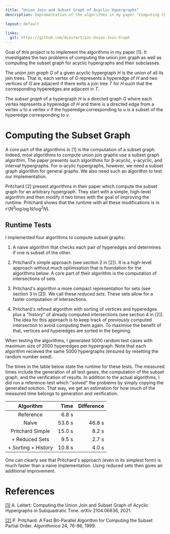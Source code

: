 ```yaml
---
title: "Union Join and Subset Graph of Acyclic Hypergraphs"
description: Implementation of the algorithms in my paper "Computing the Union Join and Subset Graph of Acyclic Hypergraphs in Subquadratic Time". Work in progress.

layout: default

links:
  git: https://github.com/ALeitert/p2c-Union-Join-Graph
---
```


Goal of this project is to implement the algorithms in my paper [1].
It investigates the two problems of computing the union join graph as well as computing the subset graph for acyclic hypergraphs and their subclasses.

The *union join graph $G$* of a given acyclic hypergraph $H$ is the union of all its join trees.
That is, each vertex of $G$ represents a hyperedge of $H$ and two vertices of $G$ are adjacent if there exits a join tree $T$ for $H$ such that the corresponding hyperedges are adjacent in $T$.

The *subset graph* of a hypergraph $H$ is a directed graph $G$ where each vertex represents a hyperedge of $H$ and there is a directed edge from a vertex $u$ to a vertex $v$ if the hyperedge corresponding to $u$ is a subset of the hyperedge corresponding to $v$.


# Computing the Subset Graph

A core part of the algorithms in [1] is the computation of a subset graph.
Indeed, most algorithms to compute union join graphs use a subset graph algorithm.
The paper presents such algorithms for β-acyclic, γ-acyclic, and interval hypergraphs.
For α-acylic hypergraphs, however, we need a subset graph algorithm for general graphs.
We also need such an algorithm to test our implementation.

Pritchard [2] present algorithms in their paper which compute the subset graph for an arbitrary hypergraph.
They start with a simple, high-level algorithm and then modify it two times with the goal of improving the runtime.
Pritchard shows that the runtime with all these modifications is in $\mathcal{O} \bigl( N^2 \log \log N / \log^2 N \bigr)$.


## Runtime Tests

I implemented four algorithms to compute subset graphs:

 1. A naive algorithm that checks each pair of hyperedges and determines if one is subset of the other.

 2. Pritchard's simple approach (see section 2 in [2]).
    It is a high-level approach without much optimisation that is foundation for the algorithms below.
    A core part of their algorithm is the computation of intersections of sets.

 3. Pritchard's algorithm a more compact representation for sets (see section 3 in [2]).
    We call these *reduced sets*.
    These sets allow for a faster computation of intersections.

 4. Pritchard's refined algorithm with sorting of vertices and hyperedges plus a "history" of already computed intersections (see section 4 in [2]).
    The idea for this approach is to keep track of previously computed intersection to avoid computing them again.
    To maximise the benefit of that, vertices and hyperedges are sorted in the begining.

When testing the algorithms, I generated 5000 random test cases with maximum size of 2000 hyperedges per hypergraph.
Note that each algorithm recieved the same 5000 hypergraphs (ensured by resetting the random number seed).

The times in the table below state the runtime for these tests.
The measured times include the generation of all test gases, the computation of the subset graph, and the verification of results.
In addition to the actual algorithms, I did run a reference-test which "solved" the problems by simply copying the generated solution.
That way, we get an estimation for how much of the measured time belongs to generation and verification.


| Algorithm           |   Time | Difference |
| :-----------------: | -----: | ---------: |
| Reference           |  6.8 s |            |
| Naive               | 53.6 s |     46.8 s |
| Pritchard Simple    | 15.0 s |      8.2 s |
| + Reduced Sets      |  9.5 s |      2.7 s |
| + Sorting + History | 10.8 s |      4.0 s |


One can clearly see that Pritchard's approach (even in its simplest form) is much faster than a naive implementation.
Using reduced sets then gives an additional improvement.


# References

[[1]](https://arxiv.org/abs/2104.06636)
A. Leitert:
Computing the Union Join and Subset Graph of Acyclic Hypergraphs in Subquadratic Time.
*arXiv* 2104.06636, 2021.

[[2]](https://link.springer.com/article/10.1007/PL00009272)
P. Pritchard:
A Fast Bit-Parallel Algorithm for Computing the Subset Partial Order.
*Algorithmica* 24, 76-86, 1999.


